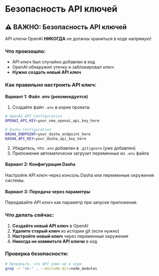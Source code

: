 # Безопасность API ключей

## ⚠️ ВАЖНО: Безопасность API ключей

API ключи OpenAI **НИКОГДА** не должны храниться в коде напрямую!

### Что произошло:
- API ключ был случайно добавлен в код
- OpenAI обнаружил утечку и заблокировал ключ
- **Нужно создать новый API ключ**

### Как правильно настроить API ключ:

#### Вариант 1: Файл .env (рекомендуется)
1. Создайте файл `.env` в корне проекта:
```bash
# OpenAI API Configuration
OPENAI_API_KEY=your_new_openai_api_key_here

# Dasha Configuration
DASHA_ENDPOINT=your_dasha_endpoint_here
DASHA_API_KEY=your_dasha_api_key_here
```

2. Убедитесь, что `.env` добавлен в `.gitignore` (уже добавлен)
3. Приложение автоматически загрузит переменные из `.env` файла

#### Вариант 2: Конфигурация Dasha
Настройте API ключ через консоль Dasha или переменные окружения системы.

#### Вариант 3: Передача через параметры
Передавайте API ключ как параметр при запуске приложения.

### Что делать сейчас:
1. **Создайте новый API ключ** в OpenAI
2. **Удалите старый ключ** из истории git (если нужно)
3. **Настройте новый ключ** через переменные окружения
4. **Никогда не коммитьте API ключи** в код

### Проверка безопасности:
```bash
# Проверьте, что API ключ не в коде
grep -r "sk-" . --exclude-dir=node_modules
```
